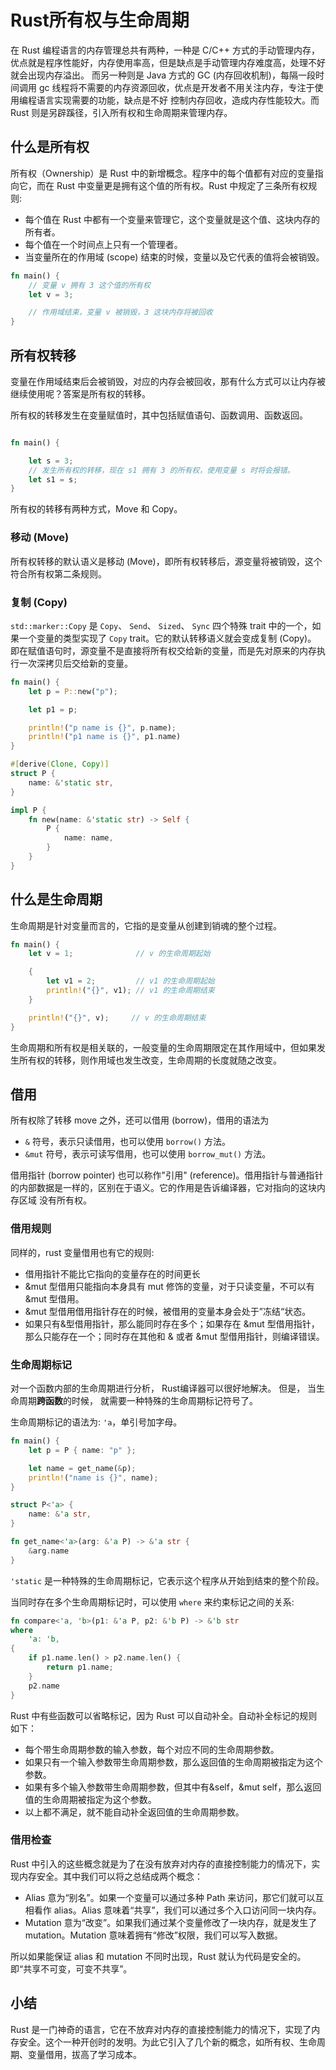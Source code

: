 # Rust所有权与生命周期


在 Rust 编程语言的内存管理总共有两种，一种是 C/C++ 方式的手动管理内存，优点就是程序性能好，内存使用率高，但是缺点是手动管理内存难度高，处理不好就会出现内存溢出。
而另一种则是 Java 方式的 GC (内存回收机制)，每隔一段时间调用 gc 线程将不需要的内存资源回收，优点是开发者不用关注内存，专注于使用编程语言实现需要的功能，缺点是不好
控制内存回收，造成内存性能较大。而 Rust 则是另辟蹊径，引入所有权和生命周期来管理内存。

## 什么是所有权

所有权（Ownership）是 Rust 中的新增概念。程序中的每个值都有对应的变量指向它，而在 Rust 中变量更是拥有这个值的所有权。Rust 中规定了三条所有权规则:

- 每个值在 Rust 中都有一个变量来管理它，这个变量就是这个值、这块内存的所有者。
- 每个值在一个时间点上只有一个管理者。
- 当变量所在的作用域 (scope) 结束的时候，变量以及它代表的值将会被销毁。

```rust
fn main() {
    // 变量 v 拥有 3 这个值的所有权
    let v = 3;

    // 作用域结束，变量 v 被销毁，3 这块内存将被回收
}
```

## 所有权转移

变量在作用域结束后会被销毁，对应的内存会被回收，那有什么方式可以让内存被继续使用呢？答案是所有权的转移。

所有权的转移发生在变量赋值时，其中包括赋值语句、函数调用、函数返回。

```rust

fn main() {

    let s = 3;
    // 发生所有权的转移，现在 s1 拥有 3 的所有权，使用变量 s 时将会报错。
    let s1 = s;
}
```

所有权的转移有两种方式，Move 和 Copy。

### 移动 (Move)

所有权转移的默认语义是移动 (Move)，即所有权转移后，源变量将被销毁，这个符合所有权第二条规则。

### 复制 (Copy)

`std::marker::Copy` 是 `Copy`、 `Send`、 `Sized`、 `Sync` 四个特殊 trait 中的一个，如果一个变量的类型实现了 `Copy` trait。它的默认转移语义就会变成复制 (Copy)。
即在赋值语句时，源变量不是直接将所有权交给新的变量，而是先对原来的内存执行一次深拷贝后交给新的变量。

```rust
fn main() {
    let p = P::new("p");

    let p1 = p;

    println!("p name is {}", p.name);
    println!("p1 name is {}", p1.name)
}

#[derive(Clone, Copy)]
struct P {
    name: &'static str,
}

impl P {
    fn new(name: &'static str) -> Self {
        P {
            name: name,
        }
    }
}
```

## 什么是生命周期

生命周期是针对变量而言的，它指的是变量从创建到销魂的整个过程。

```rust
fn main() {
    let v = 1;              // v 的生命周期起始

    {
        let v1 = 2;         // v1 的生命周期起始
        println!("{}", v1); // v1 的生命周期结束
    }

    println!("{}", v);     // v 的生命周期结束
}
```

生命周期和所有权是相关联的，一般变量的生命周期限定在其作用域中，但如果发生所有权的转移，则作用域也发生改变，生命周期的长度就随之改变。

## 借用

所有权除了转移 move 之外，还可以借用 (borrow)，借用的语法为

- `&` 符号，表示只读借用，也可以使用 `borrow()` 方法。
- `&mut` 符号，表示可读写借用，也可以使用 `borrow_mut()` 方法。

借用指针 (borrow pointer) 也可以称作"引用" (reference)。借用指针与普通指针的内部数据是一样的，区别在于语义。它的作用是告诉编译器，它对指向的这块内存区域
没有所有权。

### 借用规则
同样的，rust 变量借用也有它的规则:
- 借用指针不能比它指向的变量存在的时间更长
- &mut 型借用只能指向本身具有 mut 修饰的变量，对于只读变量，不可以有 &mut 型借用。
- &mut 型借用借用指针存在的时候，被借用的变量本身会处于”冻结“状态。
- 如果只有&型借用指针，那么能同时存在多个；如果存在 &mut 型借用指针，那么只能存在一个；同时存在其他和 & 或者 &mut 型借用指针，则编译错误。

### 生命周期标记
对一个函数内部的生命周期进行分析， Rust编译器可以很好地解决。 但是， 当生命周期**跨函数**的时候， 就需要一种特殊的生命周期标记符号了。

生命周期标记的语法为: `'a`，单引号加字母。
```rust
fn main() {
    let p = P { name: "p" };

    let name = get_name(&p);
    println!("name is {}", name);
}

struct P<'a> {
    name: &'a str,
}

fn get_name<'a>(arg: &'a P) -> &'a str {
    &arg.name
}
```

`'static` 是一种特殊的生命周期标记，它表示这个程序从开始到结束的整个阶段。

当同时存在多个生命周期标记时，可以使用 `where` 来约束标记之间的关系:
```rust
fn compare<'a, 'b>(p1: &'a P, p2: &'b P) -> &'b str
where
    'a: 'b,
{
    if p1.name.len() > p2.name.len() {
        return p1.name;
    }
    p2.name
}
```

Rust 中有些函数可以省略标记，因为 Rust 可以自动补全。自动补全标记的规则如下：
- 每个带生命周期参数的输入参数，每个对应不同的生命周期参数。
- 如果只有一个输入参数带生命周期参数，那么返回值的生命周期被指定为这个参数。
- 如果有多个输入参数带生命周期参数，但其中有&self，&mut self，那么返回值的生命周期被指定为这个参数。
- 以上都不满足，就不能自动补全返回值的生命周期参数。

### 借用检查
Rust 中引入的这些概念就是为了在没有放弃对内存的直接控制能力的情况下，实现内存安全。其中我们可以将之总结成两个概念：

- Alias 意为“别名”。如果一个变量可以通过多种 Path 来访问，那它们就可以互相看作 alias。Alias 意味着“共享”，我们可以通过多个入口访问同一块内存。
- Mutation 意为“改变”。如果我们通过某个变量修改了一块内存，就是发生了 mutation。Mutation 意味着拥有“修改”权限，我们可以写入数据。

所以如果能保证 alias 和 mutation 不同时出现，Rust 就认为代码是安全的。即“共享不可变，可变不共享”。

## 小结
Rust 是一门神奇的语言，它在不放弃对内存的直接控制能力的情况下，实现了内存安全。这个一种开创时的发明。为此它引入了几个新的概念，如所有权、生命周期、变量借用，拔高了学习成本。

